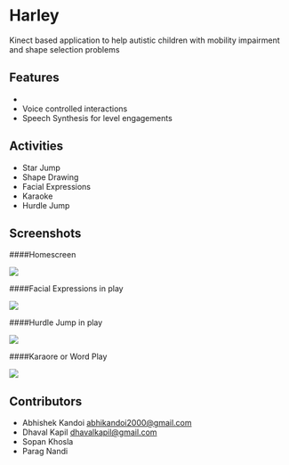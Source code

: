 # Harley

Kinect based application to help autistic children with mobility impairment and shape selection problems

## Features

 * 
 * Voice controlled interactions
 * Speech Synthesis for level engagements

## Activities

 * Star Jump
 * Shape Drawing
 * Facial Expressions
 * Karaoke
 * Hurdle Jump

## Screenshots

####Homescreen

![](http://i.imgur.com/deuLDjg.png)

####Facial Expressions in play

![](http://i.imgur.com/AZu5xjA.png)

####Hurdle Jump in play

![](http://i.imgur.com/r5uf1Lv.png)

####Karaore or Word Play

![](http://i.imgur.com/l6VbZj2.png)

## Contributors

 - Abhishek Kandoi <abhikandoi2000@gmail.com>
 - Dhaval Kapil <dhavalkapil@gmail.com>
 - Sopan Khosla
 - Parag Nandi
